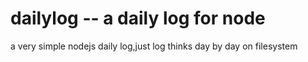 # dailylog -- a daily log for node
a very simple nodejs daily log,just log thinks day by day on filesystem
